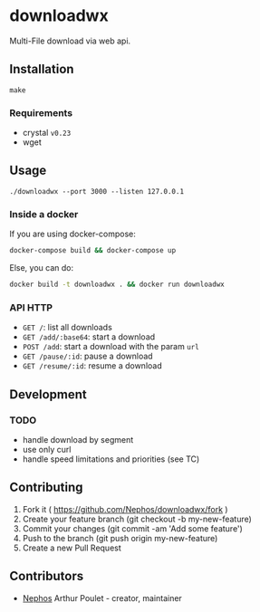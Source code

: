# downloadwx

Multi-File download via web api.

## Installation

```
make
```

### Requirements

- crystal ``v0.23``
- wget


## Usage

```
./downloadwx --port 3000 --listen 127.0.0.1
```

### Inside a docker

If you are using docker-compose:
```sh
docker-compose build && docker-compose up
```

Else, you can do:
```sh
docker build -t downloadwx . && docker run downloadwx
```

### API HTTP

- ``GET /``: list all downloads
- ``GET /add/:base64``: start a download
- ``POST /add``: start a download with the param ``url``
- ``GET /pause/:id``: pause a download
- ``GET /resume/:id``: resume a download

## Development

### TODO

- handle download by segment
- use only curl
- handle speed limitations and priorities (see TC)

## Contributing

1. Fork it ( https://github.com/Nephos/downloadwx/fork )
2. Create your feature branch (git checkout -b my-new-feature)
3. Commit your changes (git commit -am 'Add some feature')
4. Push to the branch (git push origin my-new-feature)
5. Create a new Pull Request

## Contributors

- [Nephos](https://github.com/Nephos) Arthur Poulet - creator, maintainer
